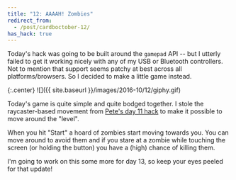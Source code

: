 ```yaml
---
title: "12: AAAAH! Zombies"
redirect_from:
  - /post/cardboctober-12/
has_hack: true
---
```


Today's hack was going to be built around the `gamepad` API -- but I utterly failed to get it working nicely with any of my USB or Bluetooth controllers. Not to mention that support seems patchy at best across all platforms/browsers. So I decided to make a little game instead.

<!-- more -->

{:.center}
![]({{ site.baseurl }}/images/2016-10/12/giphy.gif)

Today's game is quite simple and quite bodged together. I stole the raycaster-based movement from [Pete's day 11 hack](https://cardboctober.xyz/pete/11/) to make it possible to move around the "level".

When you hit "Start" a hoard of zombies start moving towards you. You can move around to avoid them and if you stare at a zombie while touching the screen (or holding the button) you have a (high) chance of killing them.

I'm going to work on this some more for day 13, so keep your eyes peeled for that update!
